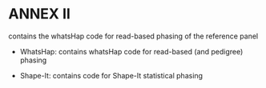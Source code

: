 # ANNEX II

contains the whatsHap code for read-based phasing of the reference panel

-  WhatsHap: contains whatsHap code for read-based (and pedigree) phasing

- Shape-It: contains code for Shape-It statistical phasing
